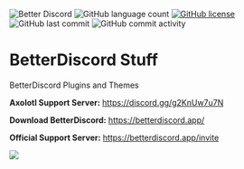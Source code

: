 ![Better Discord](https://img.shields.io/badge/Better-Discord-%235963EB?style=for-the-badge)
![GitHub language count](https://img.shields.io/github/languages/count/TheCommieAxolotl/BetterDiscord-Stuff?style=for-the-badge&color=orange)
[![GitHub license](https://img.shields.io/github/license/TheCommieAxolotl/BetterDiscord-Stuff?&style=for-the-badge)](https://github.com/TheCommieAxolotl/BetterDiscord-Stuff/blob/main/LICENSE)
![GitHub last commit](https://img.shields.io/github/last-commit/TheCommieAxolotl/BetterDiscord-Stuff?l&style=for-the-badge)
![GitHub commit activity](https://img.shields.io/github/commit-activity/m/TheCommieAxolotl/BetterDiscord-Stuff?style=for-the-badge&color=brightgreen)

# BetterDiscord Stuff
BetterDiscord Plugins and Themes

**Axolotl Support Server:** https://discord.gg/g2KnUw7u7N

**Download BetterDiscord:** https://betterdiscord.app/
 
**Official Support Server:** https://betterdiscord.app/invite

![](https://betterdiscord.app/resources/branding/logo_large.svg)
